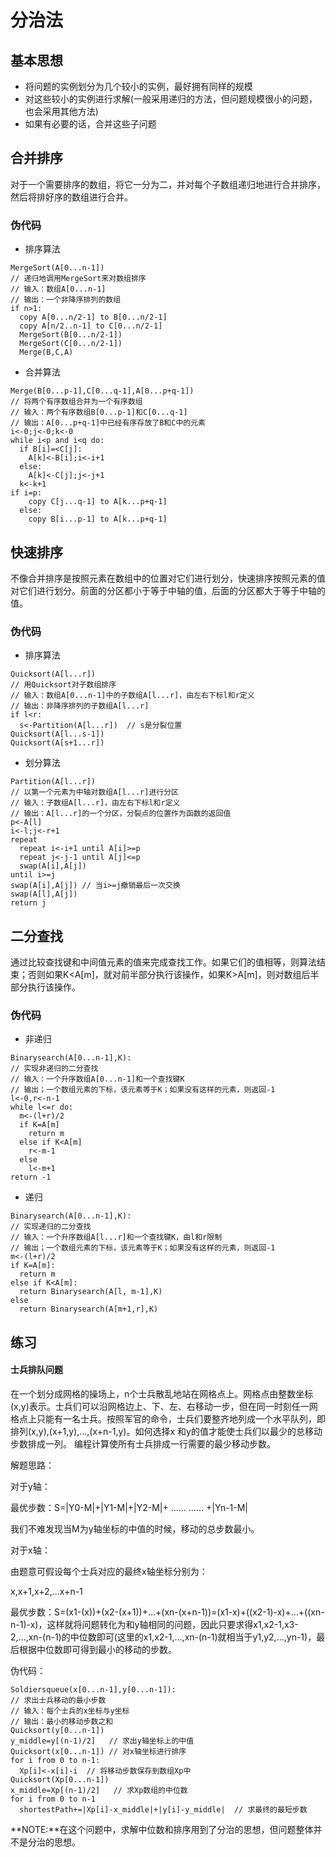 # 分治法

## 基本思想

- 将问题的实例划分为几个较小的实例，最好拥有同样的规模
- 对这些较小的实例进行求解(一般采用递归的方法，但问题规模很小的问题，也会采用其他方法)
- 如果有必要的话，合并这些子问题

## 合并排序

对于一个需要排序的数组，将它一分为二，并对每个子数组递归地进行合并排序，然后将排好序的数组进行合并。

### 伪代码

- 排序算法
```
MergeSort(A[0...n-1])
// 递归地调用MergeSort来对数组排序
// 输入：数组A[0...n-1]
// 输出：一个非降序排列的数组
if n>1:
  copy A[0...n/2-1] to B[0...n/2-1]
  copy A[n/2..n-1] to C[0...n/2-1]
  MergeSort(B[0...n/2-1])
  MergeSort(C[0...n/2-1])
  Merge(B,C,A)
```
- 合并算法
```
Merge(B[0...p-1],C[0...q-1],A[0...p+q-1])
// 将两个有序数组合并为一个有序数组
// 输入：两个有序数组B[0...p-1]和C[0...q-1]
// 输出：A[0...p+q-1]中已经有序存放了B和C中的元素
i<-0;j<-0;k<-0
while i<p and i<q do:
  if B[i]=<C[j]:
    A[k]<-B[i];i<-i+1
  else:
    A[k]<-C[j];j<-j+1
  k<-k+1
if i=p:
    copy C[j...q-1] to A[k...p+q-1]
  else:
    copy B[i...p-1] to A[k...p+q-1]
```

## 快速排序

不像合并排序是按照元素在数组中的位置对它们进行划分，快速排序按照元素的值对它们进行划分。前面的分区都小于等于中轴的值，后面的分区都大于等于中轴的值。

### 伪代码

- 排序算法

```
Quicksort(A[l...r])
// 用Quicksort对子数组排序
// 输入：数组A[0...n-1]中的子数组A[l...r]，由左右下标l和r定义
// 输出：非降序排列的子数组A[l...r]
if l<r:
  s<-Partition(A[l...r])  // s是分裂位置
Quicksort(A[l...s-1])
Quicksort(A[s+1...r])
```

- 划分算法

```
Partition(A[l...r])
// 以第一个元素为中轴对数组A[l...r]进行分区
// 输入：子数组A[l...r]，由左右下标l和r定义
// 输出：A[l...r]的一个分区，分裂点的位置作为函数的返回值
p<-A[l]
i<-l;j<-r+1
repeat
  repeat i<-i+1 until A[i]>=p
  repeat j<-j-1 until A[j]<=p
  swap(A[i],A[j])
until i>=j
swap(A[i],A[j]) // 当i>=j撤销最后一次交换
swap(A[l],A[j])
return j
```

## 二分查找

通过比较查找键和中间值元素的值来完成查找工作。如果它们的值相等，则算法结束；否则如果K<A[m]，就对前半部分执行该操作，如果K>A[m]，则对数组后半部分执行该操作。

### 伪代码

- 非递归
```
Binarysearch(A[0...n-1],K):
// 实现非递归的二分查找
// 输入：一个升序数组A[0...n-1]和一个查找键K
// 输出；一个数组元素的下标，该元素等于K；如果没有这样的元素，则返回-1
l<-0,r<-n-1
while l<=r do:
  m<-(l+r)/2
  if K=A[m]
    return m
  else if K<A[m]
    r<-m-1
  else
    l<-m+1
return -1
```
- 递归

```
Binarysearch(A[0...n-1],K):
// 实现递归的二分查找
// 输入：一个升序数组A[l...r]和一个查找键K，由l和r限制
// 输出；一个数组元素的下标，该元素等于K；如果没有这样的元素，则返回-1
m<-(l+r)/2
if K=A[m]:
  return m
else if K<A[m]:
  return Binarysearch(A[l, m-1],K)
else
  return Binarysearch(A[m+1,r],K)
```

## 练习

#### 士兵排队问题

在一个划分成网格的操场上，n个士兵散乱地站在网格点上。网格点由整数坐标(x,y)表示。士兵们可以沿网格边上、下、左、右移动一步，但在同一时刻任一网格点上只能有一名士兵。按照军官的命令，士兵们要整齐地列成一个水平队列，即排列(x,y),(x+1,y),…,(x+n-1,y)。如何选择x 和y的值才能使士兵们以最少的总移动步数排成一列。 编程计算使所有士兵排成一行需要的最少移动步数。

解题思路：

对于y轴：

最优步数：S=|Y0-M|+|Y1-M|+|Y2-M|+ …… …… +|Yn-1-M|

我们不难发现当M为y轴坐标的中值的时候，移动的总步数最小。

对于x轴：

由题意可假设每个士兵对应的最终x轴坐标分别为：

x,x+1,x+2,...x+n-1

最优步数：S=(x1-(x))+(x2-(x+1))+...+(xn-(x+n-1))=(x1-x)+((x2-1)-x)+...+((xn-n-1)-x)，这样就将问题转化为和y轴相同的问题，因此只要求得x1,x2-1,x3-2,...,xn-(n-1)的中位数即可(这里的x1,x2-1,...,xn-(n-1)就相当于y1,y2,...,yn-1)，最后根据中位数即可得到最小的移动的步数。

伪代码：

```
Soldiersqueue(x[0...n-1],y[0...n-1]):
// 求出士兵移动的最小步数
// 输入：每个士兵的x坐标与y坐标
// 输出：最小的移动步数之和
Quicksort(y[0...n-1])
y_middle=y[(n-1)/2]   // 求出y轴坐标上的中值
Quicksort(x[0...n-1]) // 对x轴坐标进行排序
for i from 0 to n-1:
  Xp[i]<-x[i]-i  // 将移动步数保存到数组Xp中
Quicksort(Xp[0...n-1])
x_middle=Xp[(n-1)/2]   // 求Xp数组的中位数
for i from 0 to n-1
  shortestPath+=|Xp[i]-x_middle|+|y[i]-y_middle|  // 求最终的最短步数
```
**NOTE:**在这个问题中，求解中位数和排序用到了分治的思想，但问题整体并不是分治的思想。
